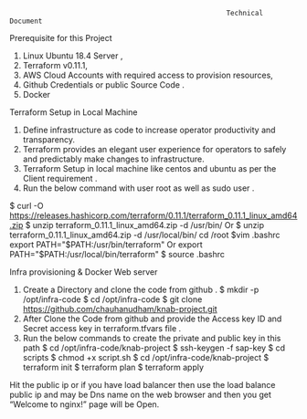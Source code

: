                                                          Technical Document 

Prerequisite for this Project 

1.	Linux Ubuntu 18.4 Server , 
2.	Terraform v0.11.1, 
3.	AWS Cloud Accounts with required access to provision resources, 
4.	Github Credentials or public Source Code .
5.	Docker 


Terraform Setup in Local Machine

1.	Define infrastructure as code to increase operator productivity and transparency.
2.	Terraform provides an elegant user experience for operators to safely and predictably make changes to infrastructure.
3.	Terraform Setup in local machine like centos and ubuntu  as per the Client requirement .
4.	Run the below command with user root as well as sudo user .

$ curl -O https://releases.hashicorp.com/terraform/0.11.1/terraform_0.11.1_linux_amd64.zip
$ unzip terraform_0.11.1_linux_amd64.zip -d /usr/bin/
Or 
$ unzip terraform_0.11.1_linux_amd64.zip -d /usr/local/bin/
cd /root 
$vim .bashrc 
export PATH="$PATH:/usr/bin/terraform"
Or 
export PATH="$PATH:/usr/local/bin/terraform"
$ source .bashrc

Infra provisioning & Docker Web server 
1.	Create a Directory and clone the code from github . 
$ mkdir -p /opt/infra-code 
$ cd /opt/infra-code 
$ git clone https://github.com/chauhanudham/knab-project.git
2.	After Clone the Code from github and provide the Access key ID and Secret access key in terraform.tfvars file .
3.	Run the below commands to create the private and public key in this path 
$ cd  /opt/infra-code/knab-project
$ ssh-keygen -f sap-key
$ cd scripts 
$ chmod +x script.sh
$ cd /opt/infra-code/knab-project
$ terraform init
$ terraform plan
$ terraform apply 

Hit the public ip or if you have load balancer then use the load balance public ip and may be Dns name on the web browser and then you get “Welcome to nginx!” page will be Open.




